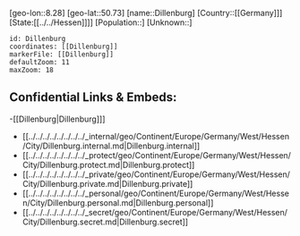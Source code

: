 ﻿---
location: [50.73,8.28]
mapzoom: [7,12] 
mapmarker: city 
type: City
tags:
- geo/City


SpocWebEntityId: 29795
isDeleted: false
confidential: public

---
[geo-lon::8.28]
[geo-lat::50.73]
[name::Dillenburg]
[Country::[[Germany]]]
[State:[[../../Hessen]]]]
[Population::]
[Unknown::]


```leaflet
id: Dillenburg
coordinates: [[Dillenburg]]
markerFile: [[Dillenburg]]
defaultZoom: 11 
maxZoom: 18
```


## Confidential Links & Embeds: 
-[[Dillenburg|Dillenburg]]] 
- [[../../../../../../../../_internal/geo/Continent/Europe/Germany/West/Hessen/City/Dillenburg.internal.md|Dillenburg.internal]] 
- [[../../../../../../../../_protect/geo/Continent/Europe/Germany/West/Hessen/City/Dillenburg.protect.md|Dillenburg.protect]] 
- [[../../../../../../../../_private/geo/Continent/Europe/Germany/West/Hessen/City/Dillenburg.private.md|Dillenburg.private]] 
- [[../../../../../../../../_personal/geo/Continent/Europe/Germany/West/Hessen/City/Dillenburg.personal.md|Dillenburg.personal]] 
- [[../../../../../../../../_secret/geo/Continent/Europe/Germany/West/Hessen/City/Dillenburg.secret.md|Dillenburg.secret]] 
